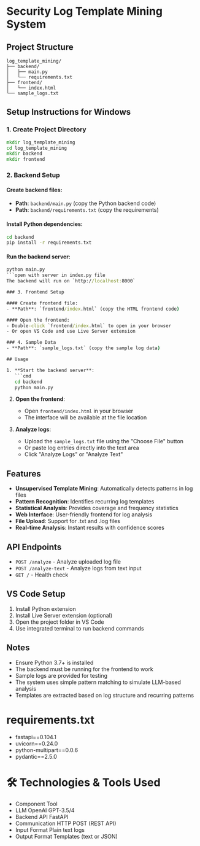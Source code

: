 # Security Log Template Mining System

## Project Structure
```
log_template_mining/
├── backend/
│   ├── main.py
│   └── requirements.txt
├── frontend/
│   └── index.html
└── sample_logs.txt
```

## Setup Instructions for Windows

### 1. Create Project Directory
```cmd
mkdir log_template_mining
cd log_template_mining
mkdir backend
mkdir frontend
```

### 2. Backend Setup

#### Create backend files:
- **Path**: `backend/main.py` (copy the Python backend code)
- **Path**: `backend/requirements.txt` (copy the requirements)

#### Install Python dependencies:
```cmd
cd backend
pip install -r requirements.txt
```

#### Run the backend server:
```cmd
python main.py
```open with server in index.py file
The backend will run on `http://localhost:8000`

### 3. Frontend Setup

#### Create frontend file:
- **Path**: `frontend/index.html` (copy the HTML frontend code)

#### Open the frontend:
- Double-click `frontend/index.html` to open in your browser
- Or open VS Code and use Live Server extension

### 4. Sample Data
- **Path**: `sample_logs.txt` (copy the sample log data)

## Usage

1. **Start the backend server**:
   ```cmd
   cd backend
   python main.py
   ```

2. **Open the frontend**:
   - Open `frontend/index.html` in your browser
   - The interface will be available at the file location

3. **Analyze logs**:
   - Upload the `sample_logs.txt` file using the "Choose File" button
   - Or paste log entries directly into the text area
   - Click "Analyze Logs" or "Analyze Text"

## Features

- **Unsupervised Template Mining**: Automatically detects patterns in log files
- **Pattern Recognition**: Identifies recurring log templates
- **Statistical Analysis**: Provides coverage and frequency statistics
- **Web Interface**: User-friendly frontend for log analysis
- **File Upload**: Support for .txt and .log files
- **Real-time Analysis**: Instant results with confidence scores

## API Endpoints

- `POST /analyze` - Analyze uploaded log file
- `POST /analyze-text` - Analyze logs from text input
- `GET /` - Health check

## VS Code Setup

1. Install Python extension
2. Install Live Server extension (optional)
3. Open the project folder in VS Code
4. Use integrated terminal to run backend commands

## Notes

- Ensure Python 3.7+ is installed
- The backend must be running for the frontend to work
- Sample logs are provided for testing
- The system uses simple pattern matching to simulate LLM-based analysis
- Templates are extracted based on log structure and recurring patterns
# requirements.txt
- fastapi==0.104.1
- uvicorn==0.24.0
- python-multipart==0.0.6
- pydantic==2.5.0

# 🛠️ Technologies & Tools Used
- Component	Tool
- LLM	OpenAI GPT-3.5/4
- Backend API	FastAPI
- Communication	HTTP POST (REST API)
- Input Format	Plain text logs
- Output Format	Templates (text or JSON)
